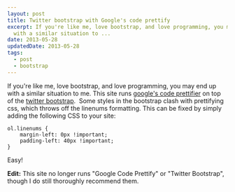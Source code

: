 ```yaml
---
layout: post
title: Twitter bootstrap with Google's code prettify
excerpt: If you're like me, love bootstrap, and love programming, you may end up
  with a similar situation to ...
date: 2013-05-28
updatedDate: 2013-05-28
tags:
  - post
  - bootstrap
---
```


If you're like me, love bootstrap, and love programming, you may end up with a similar situation to me. This site runs [google's code prettifier](https://code.google.com/p/google-code-prettify/) on top of the [twitter bootstrap](http://twitter.github.io/bootstrap/).  Some styles in the bootstrap clash with prettifying css, which throws off the linenums formatting. This can be fixed by simply adding the following CSS to your site:

```
ol.linenums {
	margin-left: 0px !important;
	padding-left: 40px !important;
}
```

Easy!

**Edit:** This site no longer runs "Google Code Prettify" or "Twitter Bootstrap", though I do still thoroughly recommend them.
